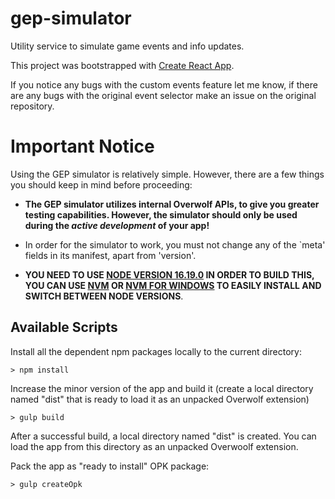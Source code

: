 # gep-simulator

Utility service to simulate game events and info updates.

This project was bootstrapped with [Create React App](https://github.com/facebook/create-react-app).

If you notice any bugs with the custom events feature let me know, if there are any bugs with the original event selector make an issue on the original repository.

# Important Notice

Using the GEP simulator is relatively simple. However, there are a few things you should keep in mind before proceeding:
- **The GEP simulator utilizes internal Overwolf APIs, to give you greater testing capabilities. However, the simulator should only be used during the *active development* of your app!**
- In order for the simulator to work, you must not change any of the `meta' fields in its manifest, apart from 'version'.

- **YOU NEED TO USE [NODE VERSION 16.19.0](https://nodejs.org/en/blog/release/v16.19.0) IN ORDER TO BUILD THIS, YOU CAN USE [NVM](https://github.com/nvm-sh/nvm) OR [NVM FOR WINDOWS](https://github.com/coreybutler/nvm-windows) TO EASILY INSTALL AND SWITCH BETWEEN NODE VERSIONS**.

## Available Scripts

Install all the dependent npm packages locally to the current directory:

`> npm install`

Increase the minor version of the app and build it (create a local directory named "dist" that is ready to load it as an unpacked Overwolf extension)

`> gulp build`

After a successful build, a local directory named "dist" is created. You can load the app from this directory as an unpacked Overwoolf extension.

Pack the app as "ready to install" OPK package:

`> gulp createOpk`

